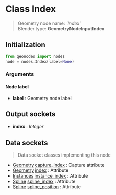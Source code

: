 
# Class Index

> Geometry node name: _'Index'_<br>Blender type:  **GeometryNodeInputIndex**

## Initialization


```python
from geonodes import nodes
node = nodes.Index(label=None)
```


### Arguments


#### Node label



- **label** : Geometry node label



## Output sockets



- **index** : _Integer_



## Data sockets

> Data socket classes implementing this node


- [Geometry](./sockets/Geometry.md) [capture_index](./sockets/Geometry.md#capture_index) : Capture attribute
- [Geometry](./sockets/Geometry.md) [index](./sockets/Geometry.md#index) : Attribute
- [Instances](./sockets/Instances.md) [instance_index](./sockets/Instances.md#instance_index) : Attribute
- [Spline](./sockets/Spline.md) [spline_index](./sockets/Spline.md#spline_index) : Attribute
- [Spline](./sockets/Spline.md) [spline_position](./sockets/Spline.md#spline_position) : Attribute


